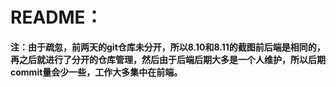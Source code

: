 # README：

**注：由于疏忽，前两天的git仓库未分开，所以8.10和8.11的截图前后端是相同的，再之后就进行了分开的仓库管理，然后由于后端后期大多是一个人维护，所以后期commit量会少一些，工作大多集中在前端。**